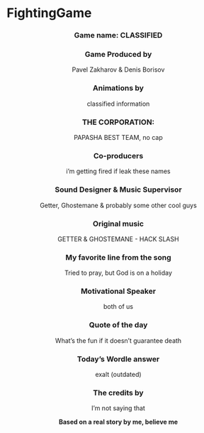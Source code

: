 # FightingGame
<div align="center">

### Game name: CLASSIFIED

### Game Produced by
Pavel Zakharov & Denis Borisov

### Animations by
classified information

### THE CORPORATION:
PAPASHA BEST TEAM, no cap

### Co-producers
i’m getting fired if leak these names

### Sound Designer & Music Supervisor
Getter, Ghostemane & probably some other cool guys

### Original music
GETTER & GHOSTEMANE - HACK SLASH

### My favorite line from the song
Tried to pray, but God is on a holiday

### Motivational Speaker
both of us

### Quote of the day
What’s the fun if it doesn’t guarantee death

### Today’s Wordle answer
exalt (outdated)

### The credits by
I’m not saying that

**Based on a real story by me, believe me**
</div>

